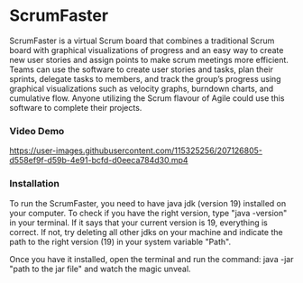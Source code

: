 # ScrumFaster
ScrumFaster is a virtual Scrum board that combines a traditional Scrum board with graphical visualizations of progress and an easy way to create new user stories and assign points to make scrum meetings more efficient. Teams can use the software to create user stories and tasks, plan their sprints, delegate tasks to members, and track the group’s progress using graphical visualizations such as velocity graphs, burndown charts, and cumulative flow. Anyone utilizing the Scrum flavour of Agile could use this software to complete their projects.

### Video Demo
https://user-images.githubusercontent.com/115325256/207126805-d558ef9f-d59b-4e91-bcfd-d0eeca784d30.mp4

### Installation

To run the ScrumFaster, you need to have java jdk (version 19) installed on your computer. To check if you have the right version, type "java -version" in your terminal. If it says that your current version is 19, everything is correct. If not, try deleting all other jdks on your machine and indicate the path to the right version (19) in your system variable "Path".

Once you have it installed, open the terminal and run the command: java -jar "path to the jar file" and watch the magic unveal.
